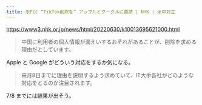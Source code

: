 ```yaml
---
title: 米FCC “TikTok削除を” アップルとグーグルに要請 | NHK | 米中対立
---
```


https://www3.nhk.or.jp/news/html/20220630/k10013695621000.html

> 中国に利用者の個人情報が漏えいするおそれがあることが、削除を求める理由だとしています。

Apple と Google がどういう対応をするか気になる。

> 来月8日までに理由を説明するよう求めていて、IT大手各社がどのような対応をとるのか注目されます。

7/8 までには結果が出そう。

